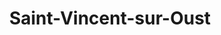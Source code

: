 ---
title: Saint-Vincent-sur-Oust
url: /saint-vincent-sur-oust/
latitude: 47.699
longitude: -2.146
---